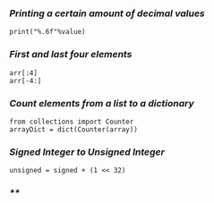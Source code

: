### _*Printing a certain amount of decimal values*_
    print("%.6f"%value)

### _*First and last four elements*_
    arr[:4]
    arr[-4:]

### _*Count elements from a list to a dictionary*_
    from collections import Counter
    arrayDict = dict(Counter(array))


### _*Signed Integer to Unsigned Integer*_
    unsigned = signed + (1 << 32)

### _**_